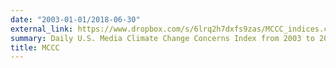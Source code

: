 ```yaml
---
date: "2003-01-01/2018-06-30"
external_link: https://www.dropbox.com/s/6lrq2h7dxfs9zas/MCCC_indices.csv?dl=1
summary: Daily U.S. Media Climate Change Concerns Index from 2003 to 2018.
title: MCCC
---
```

